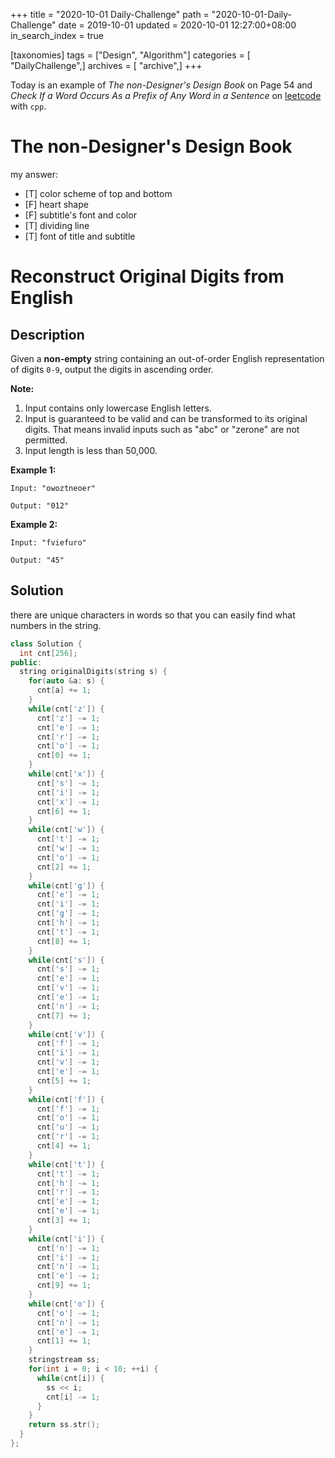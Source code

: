 +++
title = "2020-10-01 Daily-Challenge"
path = "2020-10-01-Daily-Challenge"
date = 2019-10-01
updated = 2020-10-01 12:27:00+08:00
in_search_index = true

[taxonomies]
tags = ["Design", "Algorithm"]
categories = [ "DailyChallenge",]
archives = [ "archive",]
+++

Today is an example of *The non-Designer's Design Book* on Page 54 and *Check If a Word Occurs As a Prefix of Any Word in a Sentence* on [leetcode](https://leetcode.com/problems/check-if-a-word-occurs-as-a-prefix-of-any-word-in-a-sentence/) with `cpp`.

<!-- more -->

# The non-Designer's Design Book

my answer:

- [T] color scheme of top and bottom
- [F] heart shape
- [F] subtitle's font and color
- [T] dividing line
- [T] font of title and subtitle

# Reconstruct Original Digits from English

## Description
Given a **non-empty** string containing an out-of-order English representation of digits `0-9`, output the digits in ascending order.

**Note:**

1. Input contains only lowercase English letters.
2. Input is guaranteed to be valid and can be transformed to its original digits. That means invalid inputs such as "abc" or "zerone" are not permitted.
3. Input length is less than 50,000.

**Example 1:**

```
Input: "owoztneoer"

Output: "012"
```

**Example 2:**

```
Input: "fviefuro"

Output: "45"
```

## Solution

there are unique characters in words so that you can easily find what numbers
in the string.

``` cpp
class Solution {
  int cnt[256];
public:
  string originalDigits(string s) {
    for(auto &a: s) {
      cnt[a] += 1;
    }
    while(cnt['z']) {
      cnt['z'] -= 1;
      cnt['e'] -= 1;
      cnt['r'] -= 1;
      cnt['o'] -= 1;
      cnt[0] += 1;
    }
    while(cnt['x']) {
      cnt['s'] -= 1;
      cnt['i'] -= 1;
      cnt['x'] -= 1;
      cnt[6] += 1;
    }
    while(cnt['w']) {
      cnt['t'] -= 1;
      cnt['w'] -= 1;
      cnt['o'] -= 1;
      cnt[2] += 1;
    }
    while(cnt['g']) {
      cnt['e'] -= 1;
      cnt['i'] -= 1;
      cnt['g'] -= 1;
      cnt['h'] -= 1;
      cnt['t'] -= 1;
      cnt[8] += 1;
    }
    while(cnt['s']) {
      cnt['s'] -= 1;
      cnt['e'] -= 1;
      cnt['v'] -= 1;
      cnt['e'] -= 1;
      cnt['n'] -= 1;
      cnt[7] += 1;
    }
    while(cnt['v']) {
      cnt['f'] -= 1;
      cnt['i'] -= 1;
      cnt['v'] -= 1;
      cnt['e'] -= 1;
      cnt[5] += 1;
    }
    while(cnt['f']) {
      cnt['f'] -= 1;
      cnt['o'] -= 1;
      cnt['u'] -= 1;
      cnt['r'] -= 1;
      cnt[4] += 1;
    }
    while(cnt['t']) {
      cnt['t'] -= 1;
      cnt['h'] -= 1;
      cnt['r'] -= 1;
      cnt['e'] -= 1;
      cnt['e'] -= 1;
      cnt[3] += 1;
    }
    while(cnt['i']) {
      cnt['n'] -= 1;
      cnt['i'] -= 1;
      cnt['n'] -= 1;
      cnt['e'] -= 1;
      cnt[9] += 1;
    }
    while(cnt['o']) {
      cnt['o'] -= 1;
      cnt['n'] -= 1;
      cnt['e'] -= 1;
      cnt[1] += 1;
    }
    stringstream ss;
    for(int i = 0; i < 10; ++i) {
      while(cnt[i]) {
        ss << i;
        cnt[i] -= 1;
      }
    }
    return ss.str();
  }
};
```
